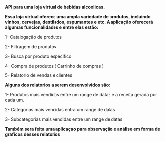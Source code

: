 **API para uma loja virtual de bebidas alcoolicas.**

**Essa loja virtual oferece uma ampla variedade de produtos, incluindo vinhos, cervejas, destilados, espumantes e etc. A aplicação oferecerá algumas funcionalidades
e entre elas estão:**

1- Catalogação de produtos

2- Filtragem de produtos

3- Busca por produto especifico

4- Compra de produtos ( Carrinho de compras ) 

5- Relatorio de vendas e clientes

**Alguns dos relatorios a serem desenvolvidos são:**

1- Produtos mais vendidos entre um range de datas e a receita gerada por cada um.

2- Categorias mais vendidas entra um range de datas

3- Subcategorias mais vendidas  entre um range de datas

**Também sera feita uma aplicaçao para observação e análise em forma de graficos desses relatorios**


